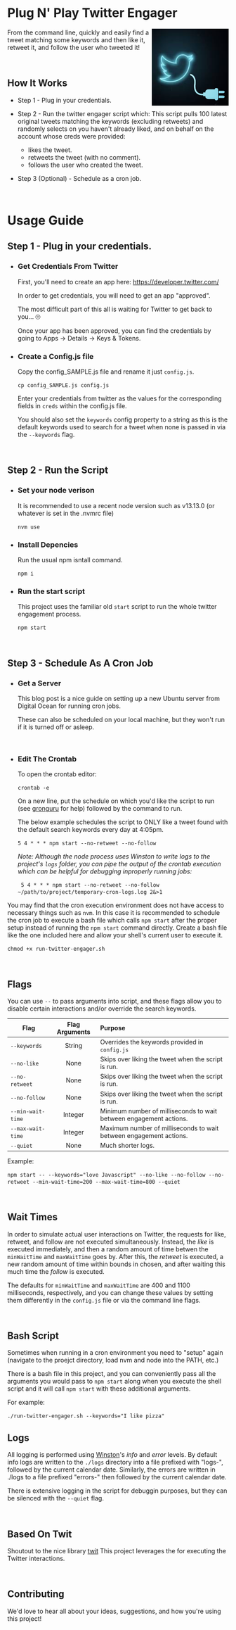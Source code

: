 # Plug N' Play Twitter Engager


<img src="./art/plug-n-play-twitter-engager-logo.png" alt="plug-n-play-twitter-engager-logo" align="right" width="175"/>

<div >
<p margin="30px">
From the command line, quickly and easily find a tweet matching some keywords and then like it, retweet it, and follow the user who tweeted it!
</p>
</div>

<br/>

## How It Works

- Step 1 - Plug in your credentials.

- Step 2 - Run the twitter engager script which:
  This script pulls 100 latest original tweets matching the keywords (excluding retweets) and randomly selects on you haven't already liked, and on behalf on the account whose creds were provided:
  - likes the tweet.
  - retweets the tweet (with no comment).
  - follows the user who created the tweet.

- Step 3 (Optional) - Schedule as a cron job.

<br/>

# Usage Guide

## Step 1 - Plug in your credentials.

- ### Get Credentials From Twitter
  First, you'll need to create an app here: https://developer.twitter.com/

  In order to get credentials, you will need to get an app "approved".

  The most difficult part of this all is waiting for Twitter to get back to you... 🙄

  Once your app has been approved, you can find the credentials by going to Apps -> Details -> Keys & Tokens.

- ### Create a Config.js file

  Copy the config_SAMPLE.js file and rename it just `config.js`. 

  ```
  cp config_SAMPLE.js config.js
  ```

  Enter your credentials from twitter as the values for the corresponding fields in `creds` within the config.js file.

  You should also set the `keywords` config property to a string as this is the default keywords used to search for a tweet when none is passed in via the `--keywords` flag.

<br/>

## Step 2 - Run the Script

  - ### Set your node verison
    It is recommended to use a recent node version such as v13.13.0 (or whatever is set in the .nvmrc file)
    ```
    nvm use
    ```

  - ### Install Depencies
    Run the usual npm isntall command.
    ```
    npm i
    ```

  - ### Run the start script
    This project uses the familiar old `start` script to run the whole twitter engagement process.
    ```
    npm start
    ```
    
<br/>

## Step 3 - Schedule As A Cron Job

  - ### Get a Server
    This blog post is a nice guide on setting up a new Ubuntu server from Digital Ocean for running cron jobs.
    
    These can also be scheduled on your local machine, but they won't run if it is turned off or asleep.
    
     <br/>
     
  - ### Edit The Crontab
    
    To open the crontab editor:
    ```
    crontab -e
    ```
    
    On a new line, put the schedule on which you'd like the script to run (see [gronguru](https://crontab.guru/) for help) followed by the command to run. 
    
    The below example schedules the script to ONLY like a tweet found with the default search keywords every day at 4:05pm. 
    ```
    5 4 * * * npm start --no-retweet --no-follow
    ```
    
    _Note: Although the node process uses Winston to write logs to the project's `logs` folder, you can pipe the output of the crontab execution which can be helpful for debugging inproperly running jobs:_
    ```
     5 4 * * * npm start --no-retweet --no-follow ~/path/to/project/temporary-cron-logs.log 2&>1
    ```
    
You may find that the cron execution environment does not have access to necessary things such as `nvm`. In this case it is recommended to schedule the cron job to execute a bash file which calls `npm start` after the proper setup instead of running the `npm start` command directly. Create a bash file like the one included here and allow your shell's current user to execute it.
```
chmod +x run-twitter-engager.sh
```

<br/>

## Flags
You can use `--` to pass arguments into script, and these flags allow you to disable certain interactions and/or override the search keywords.

| Flag          | Flag Arguments| Purpose  |
| ------------- |:-------------:| :-----|
| `--keywords`  | String        | Overrides the keywords provided in `config.js` |
| `--no-like`   | None          | Skips over liking the tweet when the script is run. |
| `--no-retweet`| None          | Skips over liking the tweet when the script is run. |
| `--no-follow` | None          | Skips over liking the tweet when the script is run. |
| `--min-wait-time` | Integer          | Minimum number of milliseconds to wait between engagement actions. |
| `--max-wait-time` | Integer          | Maximum number of milliseconds to wait between engagement actions. |
| `--quiet` | None          | Much shorter logs. |


Example:
```
npm start -- --keywords="love Javascript" --no-like --no-follow --no-retweet --min-wait-time=200 --max-wait-time=800 --quiet
```

<br/>


## Wait Times
In order to simulate actual user interactions on Twitter, the requests for like, retweet, and follow are not executed simultaneously. Instead, the _like_ is executed immediately, and then a random amount of time betwen the `minWaitTime` and `maxWaitTime` goes by. After this, the _retweet_ is executed, a new random amount of time within bounds in chosen, and after waiting this much time the _follow_ is executed.

The defaults for `minWaitTime` and `maxWaitTime` are 400 and 1100 milliseconds, respectively, and you can change these values by setting them differently in the `config.js` file or via the command line flags.

<br/>

## Bash Script
Sometimes when running in a cron environment you need to "setup" again (navigate to the proejct directory, load nvm and node into the PATH, etc.)

There is a bash file in this project, and you can conveniently pass all the arguments you would pass to `npm start` along when you execute the shell script and it will call `npm start` with these additional arguments.

For example:
```
./run-twitter-engager.sh --keywords="I like pizza"
```


## Logs
All logging is performed using [Winston](https://github.com/winstonjs/winston)'s _info_ and _error_ levels. By default info logs are written to the `./logs` directory into a file prefixed with "logs-", followed by the current calendar date. Similarly, the errors are written in ./logs to a file prefixed "errors-" then followed by the current calendar date.

There is extensive logging in the script for debuggin purposes, but they can be silenced with the `--quiet` flag.

<br/>


## Based On Twit
Shoutout to the nice library [twit](https://github.com/ttezel/twit) This project leverages the for executing the Twitter interactions.

<br/>

## Contributing
We'd love to hear all about your ideas, suggestions, and how you're using this project!
